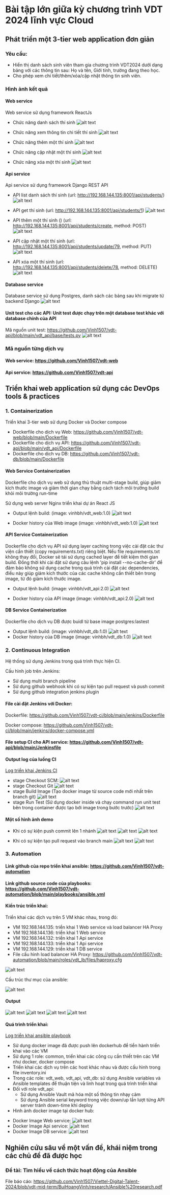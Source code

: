 # Bài tập lớn giữa kỳ chương trình VDT 2024 lĩnh vực Cloud

## Phát triển một 3-tier web application đơn giản

### Yêu cầu:

- Hiển thị danh sách sinh viên tham gia chương trình VDT2024 dưới dạng bảng với các thông tin sau: Họ và tên, Giới tính, trường đang theo học. 
- Cho phép xem chi tiết/thêm/xóa/cập nhật thông tin sinh viên.

### Hình ảnh kết quả 

#### Web service
Web service sử dụng framework ReactJs
- Chức năng danh sách thí sinh
![alt text](./images/website/web_student_list.png)

- Chức năng xem thông tin chi tiết thí sinh
![alt text](./images/website/web_detail_student.png)

- Chức năng thêm một thí sinh
![alt text](./images/website/web_add_student.png)

- Chức năng cập nhật một thí sinh
![alt text](./images/website/web_update_student.png)

- Chức năng xóa một thí sinh
![alt text](./images/website/web_remove_student.png)

#### Api service
Api service sử dụng framework Django REST API
- API list danh sách thí sinh (url: http://192.168.144.135:8001/api/students/)
![alt text](./images/website/api_student_list.png)

- API get thí sinh (url: http://192.168.144.135:8001/api/students/1)
![alt text](./images/website/api_get_student.png)

- API thêm một thí sinh () (url: http://192.168.144.135:8001/api/students/create, method: POST)
![alt text](./images/website/api_add_student.png)

- API cập nhật một thí sinh (url: http://192.168.144.135:8001/api/students/update/79, method: PUT)
![alt text](./images/website/api_update_student.png)

- API xóa một thí sinh (url: http://192.168.144.135:8001/api/students/delete/78, method: DELETE)
![alt text](./images/website/api_remove_student.png)

#### Database service
Database service sử dụng Postgres, danh sách các bảng sau khi migrate từ backend Django
![alt text](./images/website/db_table_list.png)

#### Unit test cho các API: Unit test được chạy trên một database test khác với database chính của API

Mã nguồn unit test: https://github.com/Vinh1507/vdt-api/blob/main/vdt_api/base/tests.py
![alt text](./images/website/api_unit_test_result.png)

### Mã nguồn từng dịch vụ

#### Web service: https://github.com/Vinh1507/vdt-web
#### Api service: https://github.com/Vinh1507/vdt-api


## Triển khai web application sử dụng các DevOps tools & practices

### 1. Containerization
Triển khai 3-tier web sử dụng Docker và Docker compose
- Dockerfile cho dịch vụ Web: https://github.com/Vinh1507/vdt-web/blob/main/Dockerfile
- Dockerfile cho dịch vụ API: https://github.com/Vinh1507/vdt-api/blob/main/vdt_api/Dockerfile
- Dockerfile cho dịch vụ DB: https://github.com/Vinh1507/vdt-db/blob/main/Dockerfile

#### Web Service Containerization
Dockerfile cho dịch vụ web sử dụng thủ thuật multi-stage build, giúp giảm kích thước image và giảm thời gian chạy bằng cách tách môi trường build khỏi môi trường run-time

Sử dụng web server Nginx triển khai dự án React JS

- Output lệnh build: (image: vinhbh/vdt_web:1.0)
![alt text](./images/containerization/web_build_dockerfile.png)

- Docker history của Web image (image: vinhbh/vdt_web:1.0)
![alt text](./images/containerization/web_image_history.png)

#### API Service Containerization
Dockerfile cho dịch vụ API sử dụng layer caching trong việc cài đặt các thư viện cần thiết (copy requirements.txt) riêng biệt. Nếu file requirements.txt không thay đổi, Docker sẽ tái sử dụng cached layer để tiết kiệm thời gian build. Đồng thời khi cài đặt sử dụng câu lệnh 'pip install --no-cache-dir' để đảm bảo không sử dụng cache trong quá trình cài đặt các dependencies, điều này giúp giảm kích thước của các cache không cần thiết bên trong image, từ đó giảm kích thước image.

- Output lệnh build: (image: vinhbh/vdt_api:2.0)
![alt text](./images/containerization/api_build_dockerfile.png)

- Docker history của API image (image: vinhbh/vdt_api:2.0)
![alt text](./images/containerization/api_image_history.png)

#### DB Service Containerization
Dockerfile cho dịch vụ DB được buidl từ base image postgres:lastest
- Output lệnh build: (image: vinhbh/vdt_db:1.0)
![alt text](./images/containerization/db_build_dockerfile.png)
- Docker history của DB image (image: vinhbh/vdt_db:1.0)
![alt text](./images/containerization/db_image_history.png)

### 2. Continuous Integration
Hệ thống sử dụng Jenkins trong quá trình thực hiện CI.

Cấu hình job trên Jenkins: 
- Sử dụng multi branch pipeline
- Sử dụng github webhook khi có sự kiện tạo pull request và push commit
- Sử dụng github integration jenkins plugin

#### File cài đặt Jenkins với Docker: 
Dockerfile: https://github.com/Vinh1507/vdt-ci/blob/main/jenkins/Dockerfile

Docker compose: https://github.com/Vinh1507/vdt-ci/blob/main/jenkins/docker-compose.yml
#### File setup CI cho API service: https://github.com/Vinh1507/vdt-api/blob/main/Jenkinsfile

#### Output log của luồng CI
[Log triển khai Jenkins CI](https://github.com/Vinh1507/Viettel-Digital-Talent-2024/blob/vdt-mid-term/BuiHoangVinh/logs/jenkins-pipeline-log.txt)
- stage Checkout SCM:
![alt text](./images/ci/ci_checkout_scm.png)
- stage Checkout Git
![alt text](./images/ci/ci_clone_code.png)
- stage Build Image (Tạo docker image từ source code mới nhất trên branch git)
![alt text](./images/ci/ci_build_image.png)
- stage Run Test (Sử dụng docker inside và chạy command run unit test bên trong container được tạo bới image trong bước trước)
![alt text](./images/ci/ci_run_test.png)

#### Một số hình ảnh demo
- Khi có sự kiện push commit lên 1 nhánh
![alt text](./images/ci/ci_push_webhook.png)
![alt text](./images/ci/ci_push_job.png)
![alt text](./images/ci/ci_push_pipeline.png)

- Khi có sự kiện tạo pull request vào branch main
![alt text](./images/ci/ci_pr_webhook.png)
![alt text](./images/ci/ci_pr_pipeline.png) 

### 3. Automation

#### Link github của repo triển khai ansible: https://github.com/Vinh1507/vdt-automation
#### Link github source code của playbooks: https://github.com/Vinh1507/vdt-automation/blob/main/playbooks/ansible.yml

#### Kiến trúc triển khai:

Triển khai các dịch vụ trên 5 VM khác nhau, trong đó:
- VM 192.168.144.135: triển khai 1 Web service và load balancer HA Proxy
- VM 192.168.144.136: triển khai 1 Web service
- VM 192.168.144.132: triển khai 1 Api service
- VM 192.168.144.133: triển khai 1 Api service
- VM 192.168.144.129: triển khai 1 DB service
- File cấu hình load balancer HA Proxy: https://github.com/Vinh1507/vdt-automation/blob/main/roles/vdt_lb/files/haproxy.cfg

![alt text](./images/automation/deploy_architecture.png)

Cấu trúc thư mục của ansible:

![alt text](./images/automation/cd_ansible_tree.png)

#### Output
![alt text](./images/automation/ansible1.png)
![alt text](./images/automation/ansible2.png)
![alt text](./images/automation/ansible3.png)
![alt text](./images/automation/ansible4.png)

#### Quá trình triển khai:
[Log triển khai ansible playbook](https://github.com/Vinh1507/Viettel-Digital-Talent-2024/blob/vdt-mid-term/BuiHoangVinh/logs/ansible-log.txt)

- Sử dụng docker image đã được push lên dockerhub để tiển hành triển khai vào các VM
- Sử dụng 1 role: common, triển khai các công cụ cần thiết trên các VM như docker, docker compose
- Triển khai các dịch vụ trên các host khác nhau và được cấu hình trong file inventory.ini
- Trong các role: vdt_web, vdt_api, vdt_db: sử dụng Ansible variables và Ansible templates để thuận tiện và linh hoạt trong quá trình triển khai
- Đối với role vdt_api:
    + Sử dụng Ansible Vault mã hóa một số thông tin nhạy cảm
    + Sử dụng Ansible serial keyword trong việc down/up lần lượt từng API server tránh down-time khi deploy
- Hình ảnh docker image tại docker hub:
+ Docker Image Web service:
![alt text](./images/automation/docker_image_web.png)
+ Docker Image Api service:
![alt text](./images/automation/docker_image_api.png)
+ Docker Image DB service:
![alt text](./images/automation/docker_image_db.png)



## Nghiên cứu sâu về một vấn đề, khái niệm trong các chủ đề đã được học 
### Đề tài: Tìm hiểu về cách thức hoạt động của Ansible

File báo cáo: https://github.com/Vinh1507/Viettel-Digital-Talent-2024/blob/vdt-mid-term/BuiHoangVinh/research/Ansible%20research.pdf 